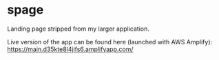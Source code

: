 # spage
Landing page stripped from my larger application.

Live version of the app can be found here (launched with AWS Amplify):
https://main.d35kte8l4jifs6.amplifyapp.com/
